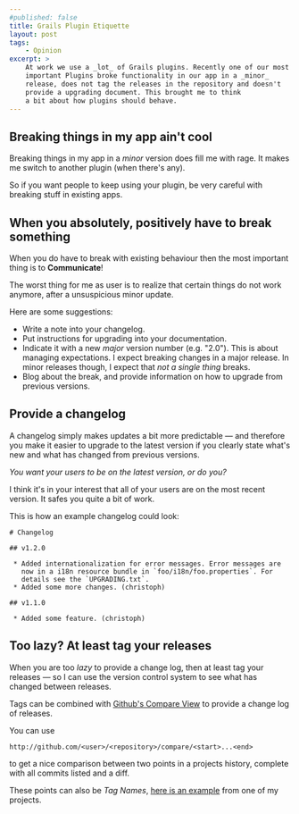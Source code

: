 ```yaml
---
#published: false
title: Grails Plugin Etiquette
layout: post
tags:
    - Opinion
excerpt: >
    At work we use a _lot_ of Grails plugins. Recently one of our most
    important Plugins broke functionality in our app in a _minor_
    release, does not tag the releases in the repository and doesn't
    provide a upgrading document. This brought me to think
    a bit about how plugins should behave.
---
```


## Breaking things in my app ain't cool

Breaking things in my app in a _minor_ version does fill me with rage.
It makes me switch to another plugin (when there's any).

So if you want people to keep using your plugin, be very careful with
breaking stuff in existing apps.

## When you absolutely, positively have to break something

When you do have to break with existing behaviour then the
most important thing is to __Communicate__! 

The worst thing for me as user is to realize that certain things
do not work anymore, after a unsuspicious minor update.

Here are some suggestions:

 * Write a note into your changelog.
 * Put instructions for upgrading into your documentation.
 * Indicate it with a new _major_ version number (e.g. "2.0"). This is
   about managing expectations. I expect breaking changes in a major
   release. In minor releases though, I expect that _not a single thing_ breaks.
 * Blog about the break, and provide information on how to 
   upgrade from previous versions.

## Provide a changelog

A changelog simply makes updates a bit more predictable &mdash; and
therefore you make it easier to upgrade to the latest version if you
clearly state what's new and what has changed from previous versions. 

_You want your users to be on the latest version, or do you?_

I think it's in your interest that all of your users are on the most
recent version. It safes you quite a bit of work.

This is how an example changelog could look:

    # Changelog

    ## v1.2.0

     * Added internationalization for error messages. Error messages are
       now in a i18n resource bundle in `foo/i18n/foo.properties`. For
       details see the `UPGRADING.txt`.
     * Added some more changes. (christoph)

    ## v1.1.0

     * Added some feature. (christoph)

## Too lazy? At least tag your releases

When you are too _lazy_ to provide a change log, then at least tag your
releases &mdash; so I can use the version control system to see what has
changed between releases.

Tags can be combined with [Github's Compare View](https://github.com/blog/612-introducing-github-compare-view)
to provide a change log of releases.

You can use 

    http://github.com/<user>/<repository>/compare/<start>...<end>

to get a nice comparison between two points in a projects history,
complete with all commits listed and a diff.

These points can also be _Tag Names_, [here is
an example](https://github.com/CHH/php-build/compare/v0.3.0...v0.4.0)
from one of my projects.


